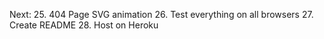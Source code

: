 Next:
25. 404 Page SVG animation
26. Test everything on all browsers
27. Create README
28. Host on Heroku